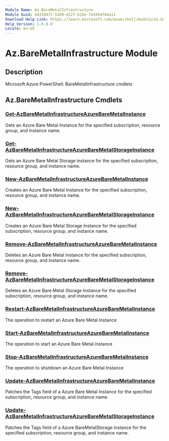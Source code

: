 ```yaml
---
Module Name: Az.BareMetalInfrastructure
Module Guid: 44318472-5169-412f-b25e-f43494f84a11
Download Help Link: https://learn.microsoft.com/powershell/module/az.baremetalinfrastructure
Help Version: 1.0.0.0
Locale: en-US
---
```


# Az.BareMetalInfrastructure Module
## Description
Microsoft Azure PowerShell: BareMetalInfrastructure cmdlets

## Az.BareMetalInfrastructure Cmdlets
### [Get-AzBareMetalInfrastructureAzureBareMetalInstance](Get-AzBareMetalInfrastructureAzureBareMetalInstance.md)
Gets an Azure Bare Metal Instance for the specified subscription, resource group, and instance name.

### [Get-AzBareMetalInfrastructureAzureBareMetalStorageInstance](Get-AzBareMetalInfrastructureAzureBareMetalStorageInstance.md)
Gets an Azure Bare Metal Storage instance for the specified subscription, resource group, and instance name.

### [New-AzBareMetalInfrastructureAzureBareMetalInstance](New-AzBareMetalInfrastructureAzureBareMetalInstance.md)
Creates an Azure Bare Metal Instance for the specified subscription, resource group, and instance name.

### [New-AzBareMetalInfrastructureAzureBareMetalStorageInstance](New-AzBareMetalInfrastructureAzureBareMetalStorageInstance.md)
Creates an Azure Bare Metal Storage Instance for the specified subscription, resource group, and instance name.

### [Remove-AzBareMetalInfrastructureAzureBareMetalInstance](Remove-AzBareMetalInfrastructureAzureBareMetalInstance.md)
Deletes an Azure Bare Metal Instance for the specified subscription, resource group, and instance name.

### [Remove-AzBareMetalInfrastructureAzureBareMetalStorageInstance](Remove-AzBareMetalInfrastructureAzureBareMetalStorageInstance.md)
Deletes an Azure Bare Metal Storage Instance for the specified subscription, resource group, and instance name.

### [Restart-AzBareMetalInfrastructureAzureBareMetalInstance](Restart-AzBareMetalInfrastructureAzureBareMetalInstance.md)
The operation to restart an Azure Bare Metal Instance

### [Start-AzBareMetalInfrastructureAzureBareMetalInstance](Start-AzBareMetalInfrastructureAzureBareMetalInstance.md)
The operation to start an Azure Bare Metal instance

### [Stop-AzBareMetalInfrastructureAzureBareMetalInstance](Stop-AzBareMetalInfrastructureAzureBareMetalInstance.md)
The operation to shutdown an Azure Bare Metal Instance

### [Update-AzBareMetalInfrastructureAzureBareMetalInstance](Update-AzBareMetalInfrastructureAzureBareMetalInstance.md)
Patches the Tags field of a Azure Bare Metal Instance for the specified subscription, resource group, and instance name.

### [Update-AzBareMetalInfrastructureAzureBareMetalStorageInstance](Update-AzBareMetalInfrastructureAzureBareMetalStorageInstance.md)
Patches the Tags field of a Azure BareMetalStorage instance for the specified subscription, resource group, and instance name.

